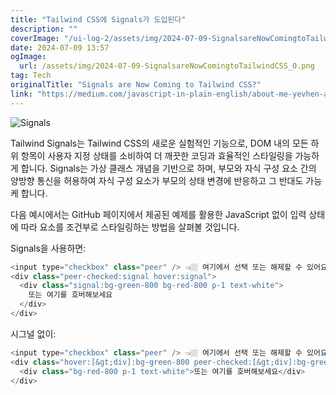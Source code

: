 ```yaml
---
title: "Tailwind CSS에 Signals가 도입된다"
description: ""
coverImage: "/ui-log-2/assets/img/2024-07-09-SignalsareNowComingtoTailwindCSS_0.png"
date: 2024-07-09 13:57
ogImage:
  url: /assets/img/2024-07-09-SignalsareNowComingtoTailwindCSS_0.png
tag: Tech
originalTitle: "Signals are Now Coming to Tailwind CSS?"
link: "https://medium.com/javascript-in-plain-english/about-me-yevhen-a03fb7d03d20"
---
```


![Signals](/ui-log-2/assets/img/2024-07-09-SignalsareNowComingtoTailwindCSS_0.png)

Tailwind Signals는 Tailwind CSS의 새로운 실험적인 기능으로, DOM 내의 모든 하위 항목이 사용자 지정 상태를 소비하여 더 깨끗한 코딩과 효율적인 스타일링을 가능하게 합니다. Signals는 가상 클래스 개념을 기반으로 하며, 부모와 자식 구성 요소 간의 양방향 통신을 허용하여 자식 구성 요소가 부모의 상태 변경에 반응하고 그 반대도 가능케 합니다.

다음 예시에서는 GitHub 페이지에서 제공된 예제를 활용한 JavaScript 없이 입력 상태에 따라 요소를 조건부로 스타일링하는 방법을 살펴볼 것입니다.

Signals을 사용하면:

<!-- ui-log 수평형 -->

<ins class="adsbygoogle"
  style="display:block"
  data-ad-client="ca-pub-4877378276818686"
  data-ad-slot="9743150776"
  data-ad-format="auto"
  data-full-width-responsive="true"></ins>

  <script>
  (adsbygoogle = window.adsbygoogle || []).push({});
  </script>

```js
<input type="checkbox" class="peer" /> 👈🏼 여기에서 선택 또는 해제할 수 있어요
<div class="peer-checked:signal hover:signal">
  <div class="signal:bg-green-800 bg-red-800 p-1 text-white">
    또는 여기를 호버해보세요
  </div>
</div>
```

시그널 없이:

```js
<input type="checkbox" class="peer" /> 👈🏼 여기에서 선택 또는 해제할 수 있어요
<div class="hover:[&gt;div]:bg-green-800 peer-checked:[&gt;div]:bg-green-800">
  <div class="bg-red-800 p-1 text-white">또는 여기를 호버해보세요</div>
</div>
```
